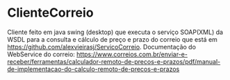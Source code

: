 # ClienteCorreio
Cliente feito em java swing (desktop) que executa o serviço SOAP(XML) da WSDL para a consulta e cálculo de preço e prazo do correio que está em https://github.com/alexvieirasj/ServicoCorreio. Documentação do WebService do correio: https://www.correios.com.br/enviar-e-receber/ferramentas/calculador-remoto-de-precos-e-prazos/pdf/manual-de-implementacao-do-calculo-remoto-de-precos-e-prazos
